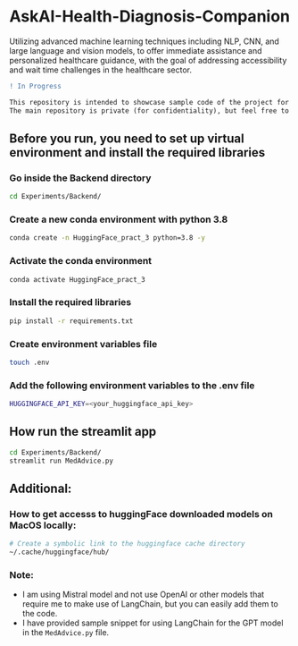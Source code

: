 # AskAI-Health-Diagnosis-Companion
Utilizing advanced machine learning techniques including NLP, CNN, and large language and vision models, to offer immediate assistance and personalized healthcare guidance, with the goal of addressing accessibility and wait time challenges in the healthcare sector.

```diff
! In Progress
```


```diff
This repository is intended to showcase sample code of the project for public presentation.
The main repository is private (for confidentiality), but feel free to request the project architecture.
```



## Before you run, you need to set up virtual environment and install the required libraries


### Go inside the Backend directory
```bash
cd Experiments/Backend/
```

### Create a new conda environment with python 3.8
```bash
conda create -n HuggingFace_pract_3 python=3.8 -y
```

### Activate the conda environment
```bash
conda activate HuggingFace_pract_3
```

### Install the required libraries
```bash
pip install -r requirements.txt
```


### Create environment variables file
```bash
touch .env
```

### Add the following environment variables to the .env file
```bash
HUGGINGFACE_API_KEY=<your_huggingface_api_key>
```



## How run the streamlit app


```bash
cd Experiments/Backend/
streamlit run MedAdvice.py
```


## Additional:

### How to get accesss to huggingFace downloaded models on MacOS locally:
```bash
# Create a symbolic link to the huggingface cache directory
~/.cache/huggingface/hub/
```


### Note:
- I am using Mistral model and not use OpenAI or other models that require me to make use of LangChain, but you can easily add them to the code.
- I have provided sample snippet for using LangChain for the GPT model in the `MedAdvice.py` file.

   